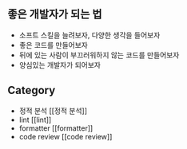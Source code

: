 ## 좋은 개발자가 되는 법
- 소프트 스킬을 늘려보자, 다양한 생각을 들어보자
- 좋은 코드를 만들어보자
- 뒤에 있는 사람이 부끄러워하지 않는 코드를 만들어보자
- 양심있는 개발자가 되어보자

## Category
- 정적 분석 [[정적 분석]]
- lint [[lint]]
- formatter [[formatter]]
- code review [[code review]]